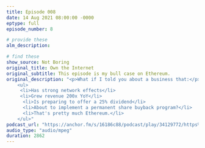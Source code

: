 ```yaml
---
title: Episode 008
date: 14 Aug 2021 08:00:00 -0000
eptype: full
episode_number: 8

# provide these
alm_description: 

# find these
show_source: Not Boring
original_title: Own the Internet
original_subtitle: This episode is my bull case on Ethereum.
original_description: "<p>What if I told you about a business that:</p>
	<ul>
	 <li>Has strong network effects</li>
	 <li>Grew revenue 200x YoY</li>
	  <li>Is preparing to offer a 25% dividend</li>
	  <li>About to implement a permanent share buyback program?</li>
	  <li>That's pretty much Ethereum.</li>
	</ul>"
podcast_url: "https://anchor.fm/s/16186c88/podcast/play/34129772/https%3A%2F%2Fd3ctxlq1ktw2nl.cloudfront.net%2Fstaging%2F2021-4-24%2Ff355c740-c4d6-a6e2-ff58-0dc5cacadadf.mp3"
audio_type: "audio/mpeg"
duration: 2862
---
```

